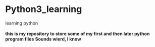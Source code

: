 # Python3_learning
learning python
<br><br>
**this is my repository to store some of my first and then later python program files**
**Sounds wierd, I know**

